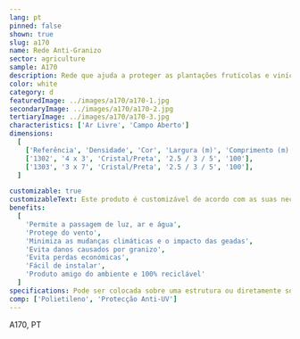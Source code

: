 ```yaml
---
lang: pt
pinned: false
shown: true
slug: a170
name: Rede Anti-Granizo
sector: agriculture
sample: A170
description: Rede que ajuda a proteger as plantações frutícolas e vinículas contra queda de granizo, evitando assim as perda de colheitas e/ou ferimentos das próprias árvores.
color: white
category: d
featuredImage: ../images/a170/a170-1.jpg
secondaryImage: ../images/a170/a170-2.jpg
tertiaryImage: ../images/a170/a170-3.jpg
characteristics: ['Ar Livre', 'Campo Aberto']
dimensions:
  [
    ['Referência', 'Densidade', 'Cor', 'Largura (m)', 'Comprimento (m)'],
    ['1302', '4 x 3', 'Cristal/Preta', '2.5 / 3 / 5', '100'],
    ['1303', '3 x 7', 'Cristal/Preta', '2.5 / 3 / 5', '100'],
  ]

customizable: true
customizableText: Este produto é customizável de acordo com as suas necessidades. Contacte-nos para mais informações.
benefits:
  [
    'Permite a passagem de luz, ar e água',
    'Protege do vento',
    'Minimiza as mudanças climáticas e o impacto das geadas',
    'Evita danos causados por granizo',
    'Evita perdas económicas',
    'Fácil de instalar',
    'Produto amigo do ambiente e 100% reciclável'
  ]
specifications: Pode ser colocada sobre uma estrutura ou diretamente sobre as árvores. Possui uma composição e estrutura que evita que se rasguem facilmente
comp: ['Polietileno', 'Protecção Anti-UV']
---
```


A170, PT

